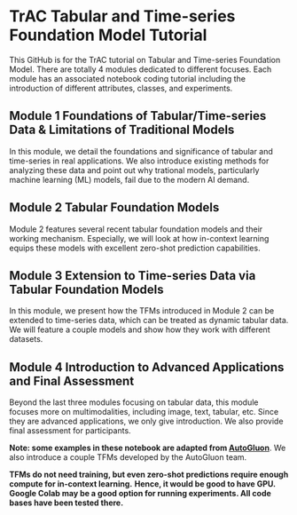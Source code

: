 # TrAC Tabular and Time-series Foundation Model Tutorial

This GitHub is for the TrAC tutorial on Tabular and Time-series Foundation Model.
There are totally 4 modules dedicated to different focuses. Each module has an
associated notebook coding tutorial including the introduction of different
attributes, classes, and experiments. 

## Module 1 Foundations of Tabular/Time-series Data & Limitations of Traditional Models

In this module, we detail the foundations and significance of tabular and time-series
in real applications. We also introduce existing methods for analyzing these data and
point out why trational models, particularly machine learning (ML) models, fail due to
the modern AI demand.

## Module 2 Tabular Foundation Models

Module 2 features several recent tabular foundation models and their working mechanism.
Especially, we will look at how in-context learning equips these models with excellent
zero-shot prediction capabilities.


## Module 3 Extension to Time-series Data via Tabular Foundation Models

In this module, we present how the TFMs introduced in Module 2 can be extended to time-series data,
which can be treated as dynamic tabular data. We will feature a couple models
and show how they work with different datasets.

## Module 4 Introduction to Advanced Applications and Final Assessment

Beyond the last three modules focusing on tabular data, this module focuses more on multimodalities,
including image, text, tabular, etc. Since they are advanced applications, we only give introduction.
We also provide final assessment for participants.


**Note: some examples in these notebook are adapted from [AutoGluon](https://auto.gluon.ai/stable/index.html)**.
We also introduce a couple TFMs developed by the AutoGluon team.

**TFMs do not need training, but even zero-shot predictions require enough compute for in-context learning.**
**Hence, it would be good to have GPU. Google Colab may be a good option for running experiments. All code bases have been tested there.**
